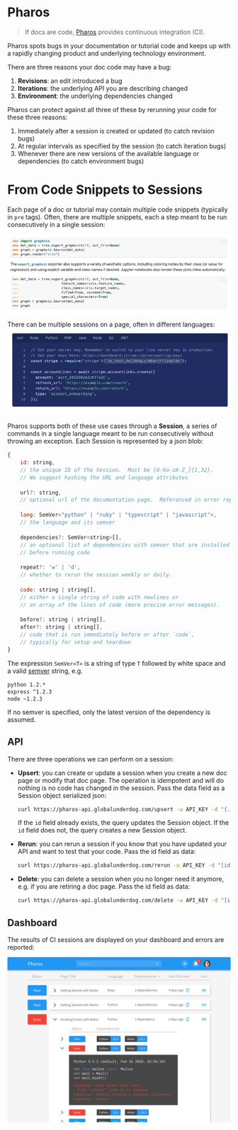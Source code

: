# Pharos

> If docs are code, [Pharos](https://tutorialhub.globalunderdog.com/) provides continuous integration (CI).

Pharos spots bugs in your documentation or tutorial code and keeps up with a rapidly changing product and underlying technology environment.

There are three reasons your doc code may have a bug:

1. **Revisions**: an edit introduced a bug
2. **Iterations**: the underlying API you are describing changed
3. **Environment**: the underlying dependencies changed

Pharos can protect against all three of these by rerunning your code for these three reasons:

1. Immediately after a session is created or updated (to catch revision bugs)
2. At regular intervals as specified by the session (to catch iteration bugs)
3. Whenever there are new versions of the available language or dependencies (to catch environment bugs)

# From Code Snippets to Sessions

Each page of a doc or tutorial may contain multiple code snippets (typically in `pre` tags). Often, there are multiple snippets, each a step meant to be run consecutively in a single session:

![Multiple Steps](steps.png)

There can be multiple sessions on a page, often in different languages:
![Multiple Languages](languages.png)

Pharos supports both of these use cases through a **Session**, a series of commands in a single language meant to be run consecutively without throwing an exception. Each Session is represented by a json blob:

```javascript
{
    id: string,
    // the unique ID of the Session.  Must be [0-9a-zA-Z_]{1,32}.
    // We suggest hashing the URL and language attributes

    url?: string,
    // optional url of the documentation page.  Referenced in error reporting.

    lang: SemVer<"python" | "ruby" | "typescript" | "javascript">,
    // the language and its semver

    dependencies?: SemVer<string>[],
    // an optional list of dependencies with semver that are installed
    // before running code

    repeat?: 'w' | 'd',
    // whether to rerun the session weekly or daily.

    code: string | string[],
    // either a single string of code with newlines or
    // an array of the lines of code (more precise error messages).

    before?: string | string[],
    after?: string | string[],
    // code that is run immediately before or after `code`,
    // typically for setup and teardown
}
```

The expression `SemVer<T>` is a string of type `T` followed by white space and a valid [semver](https://semver.org/) string, e.g.

```
python 1.2.*
express ^1.2.3
node ~1.2.3
```

If no semver is specified, only the latest version of the dependency is assumed.

## API

There are three operations we can perform on a session:

- **Upsert**: you can create or update a session when you create a new doc page or modify that doc page. The operation is idempotent and will do nothing is no code has changed in the session. Pass the data field as a Session object serialized json:

  ```bash
  curl https://pharos-api.globalunderdog.com/upsert -u API_KEY -d "{...[Session Object]}"
  ```

  If the `id` field already exists, the query updates the Session object. If the `id` field does not, the query creates a new Session object.

- **Rerun**: you can rerun a session if you know that you have updated your API and want to test that your code. Pass the id field as data:

  ```bash
  curl https://pharos-api.globalunderdog.com/rerun -u API_KEY -d "[id]"
  ```

- **Delete**: you can delete a session when you no longer need it anymore, e.g. if you are retiring a doc page. Pass the id field as data:
  ```bash
  curl https://pharos-api.globalunderdog.com/delete -u API_KEY -d "[id]"
  ```

## Dashboard

The results of CI sessions are displayed on your dashboard and errors are reported:

![Dashboard](dashboard.png)
